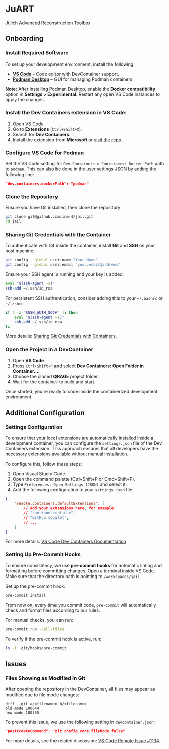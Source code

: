 # JuART

Jülich Advanced Reconstruction Toolbox

## Onboarding

### Install Required Software

To set up your development environment, install the following:

- **[VS Code](https://code.visualstudio.com/)** – Code editor with DevContainer support.
- **[Podman Desktop](https://podman-desktop.io/)** – GUI for managing Podman containers.

**Note:** After installing Podman Desktop, enable the **Docker compatibility** option in **Settings > Experimental**. Restart any open VS Code instances to apply the changes.

### Install the **Dev Containers** extension in VS Code:

1. Open VS Code.
2. Go to **Extensions** (`Ctrl+Shift+X`).
3. Search for **Dev Containers**.
4. Install the extension from **Microsoft** or [visit the repo](https://github.com/devcontainers).

### Configure VS Code for Podman

Set the VS Code setting for `Dev Containers > Containers: Docker Path` path to `podman`.
This can also be done in the user settings JSON by adding the following line:

```json
"dev.containers.dockerPath": "podman"
```

### Clone the Repository

Ensure you have Git installed, then clone the repository:

```sh
git clone git@github.com:inm-4/jail.git
cd jail
```

### Sharing Git Credentials with the Container

To authenticate with Git inside the container, install **Git** and **SSH** on your host machine:

```sh
git config --global user.name "Your Name"
git config --global user.email "your.email@address"
```

Ensure your SSH agent is running and your key is added:

```sh
eval "$(ssh-agent -s)"
ssh-add ~/.ssh/id_rsa
```

For persistent SSH authentication, consider adding this to your `~/.bashrc` or `~/.zshrc`:

```sh
if [ -z "$SSH_AUTH_SOCK" ]; then
    eval "$(ssh-agent -s)"
    ssh-add ~/.ssh/id_rsa
fi
```

More details: [Sharing Git Credentials with Containers](https://code.visualstudio.com/remote/advancedcontainers/sharing-git-credentials).

### Open the Project in a DevContainer

1. Open **VS Code**.
2. Press `Ctrl+Shift+P` and select **Dev Containers: Open Folder in Container…**.
3. Choose the cloned **QRAGE** project folder.
4. Wait for the container to build and start.

Once started, you're ready to code inside the containerized development environment.

## Additional Configuration

### Settings Configuration

To ensure that your local extensions are automatically installed inside a development container, you can configure the `settings.json` file of the Dev Containers extension. This approach ensures that all developers have the necessary extensions available without manual installation.

To configure this, follow these steps:

1. Open Visual Studio Code.
2. Open the command palette (Ctrl+Shift+P or Cmd+Shift+P).
3. Type `Preferences: Open Settings (JSON)` and select it.
4. Add the following configuration to your `settings.json` file:

```json
{
    "remote.containers.defaultExtensions": [
        // Add your extensions here, for example:
        // "continue.continue",
        // "GitHub.copilot",
        // ...
    ]
}
```

For more details: [VS Code Dev Containers Documentation](https://code.visualstudio.com/docs/devcontainers/containers)

### Setting Up Pre-Commit Hooks

To ensure consistency, we use **pre-commit hooks** for automatic linting and formatting before committing changes.
Open a terminal inside VS Code. Make sure that the directory path is pointing to `/workspaces/jail` 

Set up the pre-commit hook:
```sh
pre-commit install
```

From now on, every time you commit code, `pre-commit` will automatically check and format files according to our rules.

For manual checks, you can run:
```sh
pre-commit run --all-files
```

To verify if the pre-commit hook is active, run:
```sh
ls -l .git/hooks/pre-commit
```

## Issues

### Files Showing as Modified in Git

After opening the repository in the DevContainer, all files may appear as modified due to file mode changes:

```
diff --git a/<filename> b/<filename>
old mode 100644
new mode 100755
```

To prevent this issue, we use the following setting in `devcontainer.json`:

```json
"postCreateCommand": "git config core.fileMode false"
```

For more details, see the related discussion: [VS Code Remote Issue #1134](https://github.com/microsoft/vscode-remote-release/issues/1134).
